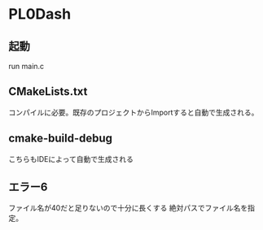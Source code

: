 # PL0Dash


## 起動
run main.c

## CMakeLists.txt
コンパイルに必要。既存のプロジェクトからImportすると自動で生成される。

## cmake-build-debug
こちらもIDEによって自動で生成される 

## エラー6
ファイル名が40だと足りないので十分に長くする
絶対パスでファイル名を指定。